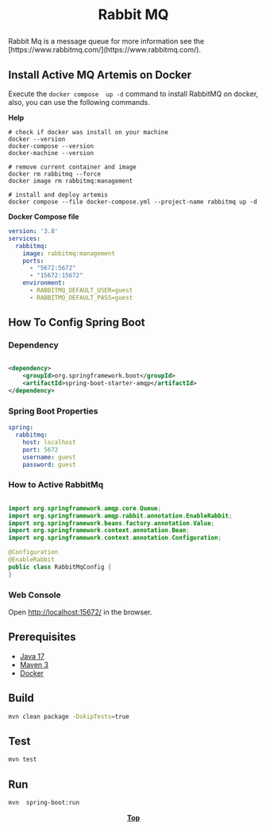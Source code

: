 # <p align="center">Rabbit MQ</p>

<p>
Rabbit Mq is a message queue for more information see the [https://www.rabbitmq.com/](https://www.rabbitmq.com/).
</p>

## Install Active MQ Artemis on Docker

Execute the `docker compose  up -d` command to install RabbitMQ on docker, also, you can use the following commands.

**Help**
```shell
# check if docker was install on your machine
docker --version
docker-compose --version
docker-machine --version

# remove current container and image
docker rm rabbitmq --force
docker image rm rabbitmq:management

# install and deploy artemis
docker compose --file docker-compose.yml --project-name rabbitmq up -d
```

**Docker Compose file**
```yaml
version: '3.8'
services:
  rabbitmq:
    image: rabbitmq:management
    ports:
      - "5672:5672"
      - "15672:15672"
    environment:
      - RABBITMQ_DEFAULT_USER=guest
      - RABBITMQ_DEFAULT_PASS=guest
```

## How To Config Spring Boot

### Dependency

```xml

<dependency>
    <groupId>org.springframework.boot</groupId>
    <artifactId>spring-boot-starter-amqp</artifactId>
</dependency>

```

### Spring Boot Properties

```yaml
spring:
  rabbitmq:
    host: localhost
    port: 5672
    username: guest
    password: guest

```

### How to Active RabbitMq

```java

import org.springframework.amqp.core.Queue;
import org.springframework.amqp.rabbit.annotation.EnableRabbit;
import org.springframework.beans.factory.annotation.Value;
import org.springframework.context.annotation.Bean;
import org.springframework.context.annotation.Configuration;

@Configuration
@EnableRabbit
public class RabbitMqConfig {
}

```

### Web Console

Open [http://localhost:15672/](http://localhost:15672/) in the browser.

## Prerequisites

* [Java 17](https://www.oracle.com/de/java/technologies/downloads/)
* [Maven 3](https://maven.apache.org/index.html)
* [Docker](https://www.docker.com/)

## Build

```bash
mvn clean package -DskipTests=true 
```

## Test

```bash
mvn test
```

## Run

```bash
mvn  spring-boot:run
```

**<p align="center"> [Top](#rabbit-mq) </p>**